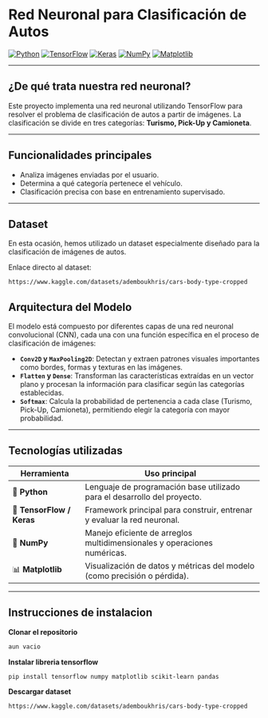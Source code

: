#  Red Neuronal para Clasificación de Autos

[![Python](https://img.shields.io/badge/Python-3.8%2B-blue?logo=python)](https://www.python.org/)
[![TensorFlow](https://img.shields.io/badge/TensorFlow-2.x-FF6F00?logo=tensorflow)](https://www.tensorflow.org/)
[![Keras](https://img.shields.io/badge/Keras-API%20de%20TensorFlow-D00000?logo=keras)](https://keras.io/)
[![NumPy](https://img.shields.io/badge/NumPy-Usado-013243?logo=numpy)](https://numpy.org/)
[![Matplotlib](https://img.shields.io/badge/Matplotlib-Visualización-11557C?logo=matplotlib)](https://matplotlib.org/)

---

## ¿De qué trata nuestra red neuronal?

Este proyecto implementa una red neuronal utilizando TensorFlow para resolver el problema de clasificación de autos a partir de imágenes. La clasificación se divide en tres categorías: **Turismo, Pick-Up y Camioneta**.

---

##  Funcionalidades principales

- Analiza imágenes enviadas por el usuario.
- Determina a qué categoría pertenece el vehículo.
- Clasificación precisa con base en entrenamiento supervisado.

---

##  Dataset

En esta ocasión, hemos utilizado un dataset especialmente diseñado para la clasificación de imágenes de autos.  

 Enlace directo al dataset:
```bash
https://www.kaggle.com/datasets/ademboukhris/cars-body-type-cropped
```

## Arquitectura del Modelo

El modelo está compuesto por diferentes capas de una red neuronal convolucional (CNN), cada una con una función específica en el proceso de clasificación de imágenes:

- **`Conv2D` y `MaxPooling2D`**: Detectan y extraen patrones visuales importantes como bordes, formas y texturas en las imágenes.  
- **`Flatten` y `Dense`**: Transforman las características extraídas en un vector plano y procesan la información para clasificar según las categorías establecidas.  
- **`Softmax`**: Calcula la probabilidad de pertenencia a cada clase (Turismo, Pick-Up, Camioneta), permitiendo elegir la categoría con mayor probabilidad.


---

## Tecnologías utilizadas

| Herramienta        | Uso principal                                                                 |
|--------------------|-------------------------------------------------------------------------------|
| 🐍 **Python**       | Lenguaje de programación base utilizado para el desarrollo del proyecto.     |
| 🔶 **TensorFlow / Keras** | Framework principal para construir, entrenar y evaluar la red neuronal. |
| 🔢 **NumPy**        | Manejo eficiente de arreglos multidimensionales y operaciones numéricas.     |
| 📊 **Matplotlib**   | Visualización de datos y métricas del modelo (como precisión o pérdida).     |

---

## Instrucciones de instalacion 

**Clonar el repositorio**
```bash
aun vacio
```
**Instalar libreria tensorflow**
```bash
pip install tensorflow numpy matplotlib scikit-learn pandas
```
**Descargar dataset**
```bash
https://www.kaggle.com/datasets/ademboukhris/cars-body-type-cropped
```


